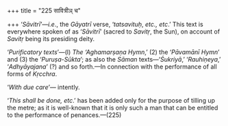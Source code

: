 +++
title = "225 सावित्रीञ् च"

+++
‘*Sāvitrī*’—*i.e*., the *Gāyatrī* verse, ‘*tatsavituḥ*, *etc., etc*.’
This text is everywhere spoken of as ‘*Sāvitrī*’ (sacred to *Savitṛ*,
the Sun), on account of *Savitṛ* being its presiding deity.

‘*Purificatory texts*’—(l) *The ‘Aghamarṣaṇa Hymn*,’ (2) the ‘*Pāvamānī
Hymn*’ and (3) the ‘*Puruṣa-Sūkta*’; as also the *Sāman*
texts—‘*Śukriyā*,’ ‘*Rauhiṇeya*,’ ‘*Adhyāyajana*’ (?) and so forth.—In
connection with the performance of all forms of *Kṛcchra*.

‘*With due care*’— intently.

‘*This shall be done, etc*.’ has been added only for the purpose of
tilling up the metre; as it is well-known that it is only such a man
that can be entitled to the performance of penances.—(225)


